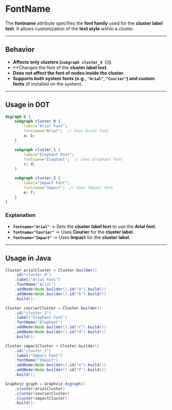 # FontName

The **fontname** attribute specifies the **font family** used for the **cluster label text**. It allows customization of the **text style** within a cluster.

------

## **Behavior**

- **Affects only clusters (`subgraph cluster_X {}`)**.
- **Changes the font of the **cluster label text**.
- **Does not affect the font of nodes inside the cluster**.
- **Supports both system fonts (e.g., `"Arial"`, `"Courier"`) and custom fonts** (if installed on the system).

------

## **Usage in DOT**

```dot
digraph G {
    subgraph cluster_0 {
        label="Arial Font";
        fontname="Arial";  // Uses Arial font
        a; b;
    }

    subgraph cluster_1 {
        label="Elephant Font";
        fontname="Elephant";  // Uses Elephant font
        c; d;
    }

    subgraph cluster_2 {
        label="Impact Font";
        fontname="Impact";  // Uses Impact font
        e; f;
    }
}
```

### **Explanation**

- **`fontname="Arial"`** → Sets the **cluster label text** to use the **Arial font**.
- **`fontname="Courier"`** → Uses **Courier** for the **cluster label**.
- **`fontname="Impact"`** → Uses **Impact** for the **cluster label**.

------

## **Usage in Java**

```java
Cluster arialCluster = Cluster.builder()
    .id("cluster_0")
    .label("Arial Font")
    .fontName("Arial")  
    .addNode(Node.builder().id("a").build())
    .addNode(Node.builder().id("b").build())
    .build();

Cluster courierCluster = Cluster.builder()
    .id("cluster_1")
    .label("Elephant Font")
    .fontName("Elephant") 
    .addNode(Node.builder().id("c").build())
    .addNode(Node.builder().id("d").build())
    .build();

Cluster impactCluster = Cluster.builder()
    .id("cluster_2")
    .label("Impact Font")
    .fontName("Impact") 
    .addNode(Node.builder().id("e").build())
    .addNode(Node.builder().id("f").build())
    .build();

Graphviz graph = Graphviz.digraph()
    .cluster(arialCluster)
    .cluster(courierCluster)
    .cluster(impactCluster)
    .build();
```